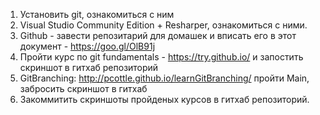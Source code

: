 1. Установить git, ознакомиться с ним
2. Visual Studio Community Edition + Resharper, ознакомиться с ними.
3. Github - завести репозитарий для домашек и вписать его в этот документ - https://goo.gl/OlB91j
4. Пройти курс по git fundamentals - https://try.github.io/ и запостить скриншот в гитхаб репозиторий
5. GitBranching: http://pcottle.github.io/learnGitBranching/ пройти Main, забросить скриншот в гитхаб
6. Закоммитить скриншоты пройденых курсов в гитхаб репозиторий.